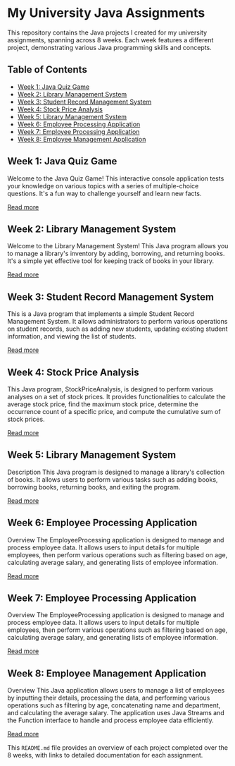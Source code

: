 
# My University Java Assignments

This repository contains the Java projects I created for my university assignments, spanning across 8 weeks. Each week features a different project, demonstrating various Java programming skills and concepts.

## Table of Contents
- [Week 1: Java Quiz Game](#week-1-java-quiz-game)
- [Week 2: Library Management System](#week-2-library-management-system)
- [Week 3: Student Record Management System](#week-3-student-record-management-system)
- [Week 4: Stock Price Analysis](#week-4-stock-price-analysis)
- [Week 5: Library Management System](#week-5-library-management-system)
- [Week 6: Employee Processing Application](#week-6-employee-processing-application)
- [Week 7: Employee Processing Application](#week-7-employee-processing-application)
- [Week 8: Employee Management Application](#week-8-employee-management-application)

## Week 1: Java Quiz Game
Welcome to the Java Quiz Game! This interactive console application tests your knowledge on various topics with a series of multiple-choice questions. It's a fun way to challenge yourself and learn new facts.

[Read more](https://github.com/Dev0psKing/My_University_Java_Assignment/blob/master/src/WEEK_1_ASSIGNMENTS/README.md)

## Week 2: Library Management System
Welcome to the Library Management System! This Java program allows you to manage a library's inventory by adding, borrowing, and returning books. It's a simple yet effective tool for keeping track of books in your library.

[Read more](https://github.com/Dev0psKing/My_University_Java_Assignment/blob/master/src/WEEK_2_ASSIGNMENTS/readme.md)

## Week 3: Student Record Management System
This is a Java program that implements a simple Student Record Management System. It allows administrators to perform various operations on student records, such as adding new students, updating existing student information, and viewing the list of students.

[Read more](https://github.com/Dev0psKing/My_University_Java_Assignment/blob/master/src/WEEK_3_ASSIGNMENT/readme.md)

## Week 4: Stock Price Analysis
This Java program, StockPriceAnalysis, is designed to perform various analyses on a set of stock prices. It provides functionalities to calculate the average stock price, find the maximum stock price, determine the occurrence count of a specific price, and compute the cumulative sum of stock prices.

[Read more](https://github.com/Dev0psKing/My_University_Java_Assignment/blob/master/src/WEEK_4_ASSIGNMENT/readme.md)

## Week 5: Library Management System
Description
This Java program is designed to manage a library's collection of books. It allows users to perform various tasks such as adding books, borrowing books, returning books, and exiting the program.

[Read more](https://github.com/Dev0psKing/My_University_Java_Assignment/blob/master/src/WEEK_5_ASSIGNMENTS/Task.readme.md)

## Week 6: Employee Processing Application
Overview
The EmployeeProcessing application is designed to manage and process employee data. It allows users to input details for multiple employees, then perform various operations such as filtering based on age, calculating average salary, and generating lists of employee information.

[Read more](https://github.com/Dev0psKing/My_University_Java_Assignment/blob/master/src/WEEK_6_ASSIGNMENTS/Documentation.md)

## Week 7: Employee Processing Application
Overview
The EmployeeProcessing application is designed to manage and process employee data. It allows users to input details for multiple employees, then perform various operations such as filtering based on age, calculating average salary, and generating lists of employee information.

[Read more](https://github.com/Dev0psKing/My_University_Java_Assignment/blob/master/src/WEEK_7-ASSIGNMENTS/Documentation.md)

## Week 8: Employee Management Application
Overview
This Java application allows users to manage a list of employees by inputting their details, processing the data, and performing various operations such as filtering by age, concatenating name and department, and calculating the average salary. The application uses Java Streams and the Function interface to handle and process employee data efficiently.

[Read more](https://github.com/Dev0psKing/My_University_Java_Assignment/blob/master/src/WEEK_8_ASSIGNMENTS/Documentation.md)


This `README.md` file provides an overview of each project completed over the 8 weeks, with links to detailed documentation for each assignment.